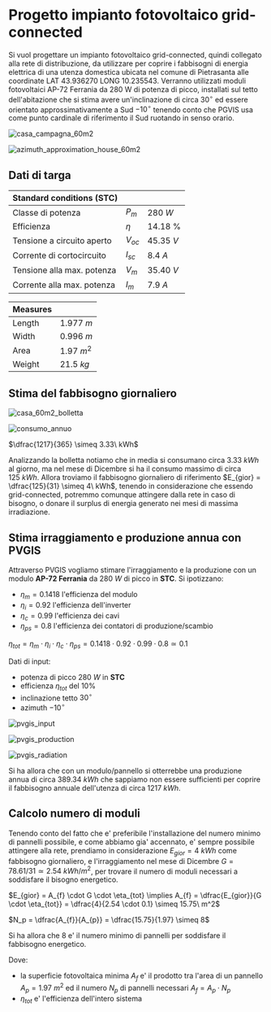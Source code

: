 # Progetto impianto fotovoltaico grid-connected  

Si vuol progettare un impianto fotovoltaico grid-connected, quindi collegato alla rete di distribuzione, da utilizzare per coprire i fabbisogni di energia elettrica di una utenza domestica ubicata nel comune di Pietrasanta alle coordinate LAT $43.936270$ LONG $10.235543$. Verranno utilizzati moduli fotovoltaici AP-72 Ferrania da 280 W di potenza di picco, installati sul tetto dell'abitazione che si stima avere un'inclinazione di circa $30^\circ$ ed essere orientato approssimativamente a Sud $-10^\circ$ tenendo conto che PGVIS usa come punto cardinale di riferimento il Sud ruotando in senso orario.  

![casa_campagna_60m2](https://user-images.githubusercontent.com/7195133/235432387-5c0158d8-262a-465b-934f-3270359e69bf.jpg)  

![azimuth_approximation_house_60m2](https://user-images.githubusercontent.com/7195133/235432343-78a637f2-f73b-418f-b763-ced900fcb760.jpg)  

## Dati di targa  

| Standard conditions (STC)  |          |            |
| -------------------------- | -------- | ---------- |
| Classe di potenza          | $P_{m}$  | $280\ W$   |
| Efficienza                 | $\eta$   | $14.18$ %  |
| Tensione a circuito aperto | $V_{oc}$ | $45.35\ V$ |
| Corrente di cortocircuito  | $I_{sc}$ | $8.4\ A$   |
| Tensione alla max. potenza | $V_{m}$  | $35.40\ V$ |
| Corrente alla max. potenza | $I_{m}$  | $7.9\ A$   |

| Measures |             |
| -------- | ----------- |
| Length   | $1.977\ m$  |
| Width    | $0.996\ m$  |
| Area     | $1.97\ m^2$ |
| Weight   | $21.5\ kg$  |


## Stima del fabbisogno giornaliero  

![casa_60m2_bolletta](https://user-images.githubusercontent.com/7195133/235434333-82b56cf4-8304-437b-aff4-166e5d15dab5.jpg)  

![consumo_annuo](https://user-images.githubusercontent.com/7195133/235434381-69b17f74-0e95-4328-acff-6fc53be911d3.jpg)  

$\dfrac{1217}{365} \simeq 3.33\ kWh$  

Analizzando la bolletta notiamo che in media si consumano circa $3.33\ kWh$ al giorno, ma nel mese di Dicembre si ha il consumo massimo di circa $125\ kWh$. Allora troviamo il fabbisogno giornaliero di riferimento $E_{gior} = \dfrac{125}{31} \simeq 4\ kWh$, tenendo in considerazione che essendo grid-connected, potremmo comunque attingere dalla rete in caso di bisogno, o donare il surplus di energia generato nei mesi di massima irradiazione.  

## Stima irraggiamento e produzione annua con PVGIS  

Attraverso PVGIS vogliamo stimare l'irraggiamento e la produzione con un modulo **AP-72 Ferrania** da $280\ W$ di picco in **STC**. Si ipotizzano:  

* $\eta_m = 0.1418$ l'efficienza del modulo  
* $\eta_i = 0.92$ l'efficienza dell'inverter  
* $\eta_c = 0.99$ l'efficienza dei cavi  
* $\eta_{ps} = 0.8$ l'efficienza dei contatori di produzione/scambio  

$\eta_{tot} = \eta_m \cdot \eta_i \cdot \eta_c \cdot \eta_{ps} = 0.1418 \cdot 0.92 \cdot 0.99 \cdot 0.8 \simeq 0.1$  

Dati di input:  

* potenza di picco $280\ W$ in **STC**
* efficienza $\eta_{tot}$ del 10%
* inclinazione tetto $30^\circ$
* azimuth $-10^\circ$

![pvgis_input](https://user-images.githubusercontent.com/7195133/235484272-e75851bf-485a-4ba6-b829-31968ab8d638.jpg)  

![pvgis_production](https://user-images.githubusercontent.com/7195133/235485245-7b11be1d-2039-46c9-b0de-9abe240b7c74.jpg)  

![pvgis_radiation](https://user-images.githubusercontent.com/7195133/235485317-924099fe-7e9d-4ba4-b645-ac82f674bf1c.jpg)

Si ha allora che con un modulo/pannello si otterrebbe una produzione annua di circa $389.34\ kWh$ che sappiamo non essere sufficienti per coprire il fabbisogno annuale dell'utenza di circa $1217\ kWh$.  

## Calcolo numero di moduli  

Tenendo conto del fatto che e' preferibile l'installazione del numero minimo di pannelli possibile, e come abbiamo gia' accennato, e' sempre possibile attingere alla rete, prendiamo in considerazione $E_{gior} = 4\ kWh$ come fabbisogno giornaliero, e l'irraggiamento nel mese di Dicembre $G = 78.61 / 31 \simeq 2.54\ kWh/m^2$, per trovare il numero di moduli necessari a soddisfare il bisogno energetico.  

$E_{gior} = A_{f} \cdot G \cdot \eta_{tot} \implies A_{f} = \dfrac{E_{gior}}{G \cdot \eta_{tot}} = \dfrac{4}{2.54 \cdot 0.1} \simeq 15.75\ m^2$  

$N_p = \dfrac{A_{f}}{A_{p}} = \dfrac{15.75}{1.97} \simeq 8$  

Si ha allora che $8$ e' il numero minimo di pannelli per soddisfare il fabbisogno energetico.  

Dove:  

* la superficie fotovoltaica minima $A_{f}$ e' il prodotto tra l'area di un pannello $A_p = 1.97\ m^2$ ed il numero $N_p$ di pannelli necessari $A_{f} = A_p \cdot N_p$ 
* $\eta_{tot}$ e' l'efficienza dell'intero sistema

